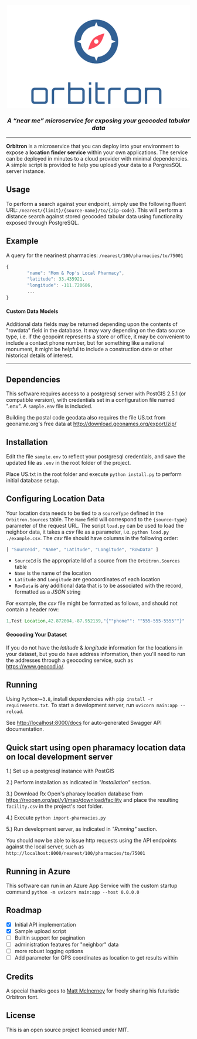 <p align="center">
        <img src="orbitron.svg" width="500" align="center"></image> <br />
        <h3 align="center"><i>A &ldquo;near me&rdquo; microservice for exposing your geocoded tabular data</i></h3>
</p>

<hr size="4" noshade="noshade" />

**Orbitron** is a microservice that you can deploy into your environment to expose a **location finder service** within your own applications.  The service can be deployed in minutes to a cloud provider with minimal dependencies.  A simple script is provided to help you upload your data to a PorgresSQL server instance.

## Usage

To perform a search against your endpoint, simply use the following fluent URL: `/nearest/{limit}/{source-name}/to/{zip-code}`.  This will perform a distance search against stored geocoded tabular data using functionality exposed through PostgreSQL.

## Example
A query for the nearinest pharmacies: `/nearest/100/pharmacies/to/75001`

```javascript
{
        "name": "Mom & Pop's Local Pharmacy",
        "latitude": 33.435921,
        "longitude": -111.720686,
        ...
}
```

#### Custom Data Models
Additional data fields may be returned depending upon the contents of "rowdata" field in the database.  It may vary depending on the data source type, i.e. if the geopoint represents a store or office, it may be convenient to include a contact phone number, but for something like a national monument, it might be helpful to include a construction date or other historical details of interest.


<hr size="4" noshade="noshade" />

## Dependencies

This software requires access to a postgresql server with PostGIS 2.5.1 (or compatible version), with credentials set in a configuration file named ".env".  A `sample.env` file is included.

Building the postal code geodata also requires the file US.txt from geoname.org's free data at http://download.geonames.org/export/zip/ 

## Installation

Edit the file `sample.env` to reflect your postgresql credentials, and save the updated file as `.env` in the root folder of the project.

Place US.txt in the root folder and execute `python install.py` to perform initial database setup.

## Configuring Location Data

Your location data needs to be tied to a `sourceType` defined in the `Orbitron.Sources` table.  The `Name` field will correspond to the `{source-type}` parameter of the request URL.  The script `load.py` can be used to load the neighbor data, it takes a *csv* file as a parameter, i.e. `python load.py ./example.csv`.  The *csv* file should have columns in the following order:

```javascript
[ "SourceId", "Name", "Latitude", "Longitude", "RowData" ]
```

* `SourceId` is the appropriate Id of a source from the `Orbitron.Sources` table
* `Name` is the name of the location
* `Latitude` and `Longitude` are geocoordinates of each location
* `RowData` is any additional data that is to be associated with the record, formatted as a *JSON* string

For example, the *csv* file might be formatted as follows, and should not contain a header row:

```javascript
1,Test Location,42.872004,-87.952139,"{""phone"": ""555-555-5555""}"
```

#### Geocoding Your Dataset

If you do not have the *latitude* & *longitude* information for the locations in your dataset, but you do have address information, then you'll need to run the addresses through a geocoding service, such as https://www.geocod.io/.

## Running

Using `Python>=3.8`, install dependencies with `pip install -r requirements.txt`.  To start a development server, run `uvicorn main:app --reload`.

See [http://localhost:8000/docs](http://localhost:8000/docs) for auto-generated Swagger API documentation.

## Quick start using open pharamacy location data on local development server
1.) Set up a postgresql instance with PostGIS

2.) Perform installation as indicated in *"Installation"* section.

3.) Download Rx Open's pharacy location database from https://rxopen.org/api/v1/map/download/facility and place the resulting `facility.csv` in the project's root folder.

4.) Execute `python import-pharmacies.py`

5.) Run development server, as indicated in *"Running"* section.

You should now be able to issue http requests using the API endpoints against the local server, such as `http://localhost:8000/nearest/100/pharmacies/to/75001`

## Running in Azure
This software can run in an Azure App Service with the custom startup command `python -m uvicorn main:app --host 0.0.0.0`

## Roadmap
- [X] Initial API implementation
- [X] Sample upload script
- [ ] Builtin support for pagination
- [ ] administration features for "neighbor" data
- [ ] more robust logging options
- [ ] Add parameter for GPS coordinates as location to get results within

## Credits

A special thanks goes to [Matt McInerney](http://pixelspread.com/) for freely sharing his futuristic Orbitron font.

## License

This is an open source project licensed under MIT.
